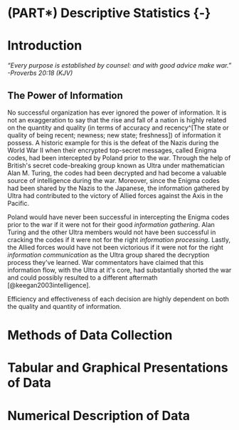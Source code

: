 # (PART\*) Descriptive Statistics {-}


# Introduction

<!-- __Goal__  -->

<!--  1. Communicate a deeper understanding of the usefulness of the procedures discussed in data collection and summarization -->
<!--  2. Create and generate different forms of graphical representations of data to convey information -->
_“Every purpose is established by counsel: and with good advice make war.” -Proverbs 20:18 (KJV)_

## The Power of Information

No successful organization has ever ignored the power of information. It is not an exaggeration to say that the rise and fall of a nation is highly related on the quantity and quality (in terms of accuracy and recency^[The state or quality of being recent; newness; new state; freshness]) of information it possess. A historic example for this is the defeat of the Nazis during the World War II when their encrypted top-secret messages, called Enigma codes, had been intercepted by Poland prior to the war. Through the help of British's secret code-breaking group known as Ultra under mathematician Alan M. Turing, the codes had been decrypted and had become a valuable source of intelligence during the war. Moreover, since the Enigma codes had been shared by the Nazis to the Japanese, the information gathered by Ultra had contributed to the victory of Allied forces against the Axis in the Pacific. 

Poland would have never been successful in intercepting the Enigma codes prior to the war if it were not for their good _information gathering_. Alan Turing and the other Ultra members would not have been successful in cracking the codes if it were not for the right _information processing_. Lastly, the Allied forces would have not been victorious if it were not for the right _information communication_ as the Ultra group shared the decryption process they've learned. War commentators have claimed that this information flow, with the Ultra at it's core, had substantially shorted the war and could possibly resulted to a different aftermath [@keegan2003intelligence].

Efficiency and effectiveness of each decision are highly dependent on both the quality and quantity of information.

<!-- The most common definition of information is that it is data which is organized and specified for certain purpose, is accurate and timely, in a context which gives it value and importance and can possibly lead to widening of understanding on a subject or decrease uncertainty. Importance of information lies within a fact that it can affect decision making, behaviour or an outcome of certain event. For example, on a stock exchange if there is an information of company reporting significant decrease in profits the price of shares is falling not because of decrease itself but because of the information of it which causes share owners to sell their shares causing the decrease in price. -->

<!-- Proper information is needed to perform various management functions, utilise many management techniques (such as SWOT analysis, PEST analysis), prepare strategic decisions. So it is important do prepare and maintain efficient information system within the organization.  -->


<!-- ## The importance of data in decision-making -->

<!-- The ability to make effective decisions is crucial to an organization's survival in today's tumultuous business environment. In order for -->
<!-- firms to evaluate alternatives and make informed choices they must have -->
<!-- reliable and timely data upon which to make their decisions. Consequently, -->
<!-- the development of effective data management techniques is of central importance to an organization. Yet, many firms are learning that this is no -->
<!-- easy task as they find themselves inundated with nearly overwhelming -->
<!-- amounts of data. Assessing the specific data management issues firms face -->
<!-- and the development of an effective methodology to address these issues is -->
<!-- a central focus of this chapter. Specifically, this chapter explores data -->
<!-- management from a cybernetic approach and focuses on methods of transforming various forms of structured and semi-structured data into structured, useful data that an organization can utilize to make effective, informed decisions. -->


<!-- ## Impact of information on decision-making  -->

<!-- The quantity and quality of the information affects the efficiency and rationality of decisions. Choosing appropriate criteria for the selection of options (making a decision) is one of the fundamental problems of decision theory. One of the first selection criteria was established by the mainstream quantitative approach (operations research) and is on the search for the optimal solution, best under given circumstances. -->

<!-- The decision making process can be described as a process of transformation of information. Therefore, when considering the decision managers must take into account the issues of information processes, or more broadly, information and analysis of decision-making. This approach leads to following interpretation of the decision: -->

<!--   - Information is a kind of material for decision -->
<!--   - Any decision is also information for subsequent decisions -->
<!--   - The decision is information that causes action taken by subordinates or decisions of other managers. -->

<!-- Most of the information needed for managers is used to plan and control operations and to realization of their responsibility. Depending on the level in the hierarchy nature of the information needed by managers differs. Top management takes strategic decisions on major long-term perspective, and also formulate general objectives of the organization. At this level most useful information is obtained from the environment, and partly from inside information. Middle management makes tactical decisions and implements the policy set by the chief executives. They need internal and external information for both control and planning. Lower-level management (operational) mainly deals with current affairs, and therefore requires detailed inside information. Because the decision-making is a process of information processing, managers can be regarded as entities selecting and processing the information to make a decision.  -->


# Methods of Data Collection


# Tabular and Graphical Presentations of Data


# Numerical Description of Data



